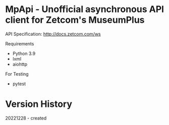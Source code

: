 # MpApi - Unofficial asynchronous API client for Zetcom's MuseumPlus

API Specification: http://docs.zetcom.com/ws

Requirements
* Python 3.9
* lxml
* aiohttp

For Testing
* pytest 

# Version History
20221228 - created
